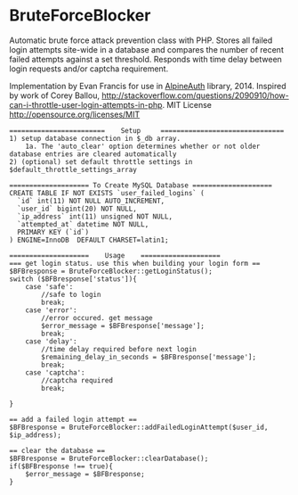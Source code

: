 BruteForceBlocker
=================

Automatic brute force attack prevention class with PHP. Stores all failed login attempts site-wide in a database and compares the
number of recent failed attempts against a set threshold. Responds with time delay between login requests and/or captcha requirement.

Implementation by Evan Francis for use in [AlpineAuth](https://github.com/ejfrancis/AlpineAuth) library, 2014. 
Inspired by work of Corey Ballou, http://stackoverflow.com/questions/2090910/how-can-i-throttle-user-login-attempts-in-php.
MIT License http://opensource.org/licenses/MIT

    ======================== 	Setup 	  ===============================
	1) setup database connection in $_db array.
		1a. The 'auto_clear' option determines whether or not older database entries are cleared automatically
	2) (optional) set default throttle settings in $default_throttle_settings_array
	
	==================== To Create MySQL Database ====================
	CREATE TABLE IF NOT EXISTS `user_failed_logins` (
	  `id` int(11) NOT NULL AUTO_INCREMENT,
	  `user_id` bigint(20) NOT NULL,
	  `ip_address` int(11) unsigned NOT NULL,
	  `attempted_at` datetime NOT NULL,
	  PRIMARY KEY (`id`)
	) ENGINE=InnoDB  DEFAULT CHARSET=latin1;
	
	==================== 	Usage	 ====================
    === get login status. use this when building your login form ==
 	$BFBresponse = BruteForceBlocker::getLoginStatus();
	switch ($BFBresponse['status']){
		case 'safe':
			//safe to login
			break;
		case 'error':
			//error occured. get message
			$error_message = $BFBresponse['message'];
			break;
		case 'delay':
			//time delay required before next login
			$remaining_delay_in_seconds = $BFBresponse['message'];
			break;
		case 'captcha':
			//captcha required
			break;
		
	}
	
	== add a failed login attempt ==
	$BFBresponse = BruteForceBlocker::addFailedLoginAttempt($user_id, $ip_address);
	
	== clear the database ==
	$BFBresponse = BruteForceBlocker::clearDatabase();
	if($BFBresponse !== true){
		$error_message = $BFBresponse;
	}
 
